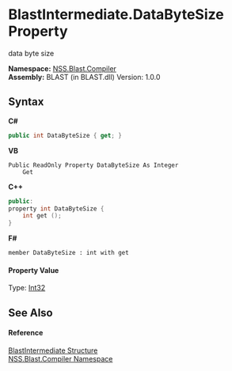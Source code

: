 # BlastIntermediate.DataByteSize Property 
 

data byte size

**Namespace:**&nbsp;<a href="26a25caa-f50b-92ad-f15c-dbb9db1493ae">NSS.Blast.Compiler</a><br />**Assembly:**&nbsp;BLAST (in BLAST.dll) Version: 1.0.0

## Syntax

**C#**<br />
``` C#
public int DataByteSize { get; }
```

**VB**<br />
``` VB
Public ReadOnly Property DataByteSize As Integer
	Get
```

**C++**<br />
``` C++
public:
property int DataByteSize {
	int get ();
}
```

**F#**<br />
``` F#
member DataByteSize : int with get

```


#### Property Value
Type: <a href="https://docs.microsoft.com/dotnet/api/system.int32" target="_blank" rel="noopener noreferrer">Int32</a>

## See Also


#### Reference
<a href="32900304-967e-b7b4-7743-8a10dd78931b">BlastIntermediate Structure</a><br /><a href="26a25caa-f50b-92ad-f15c-dbb9db1493ae">NSS.Blast.Compiler Namespace</a><br />